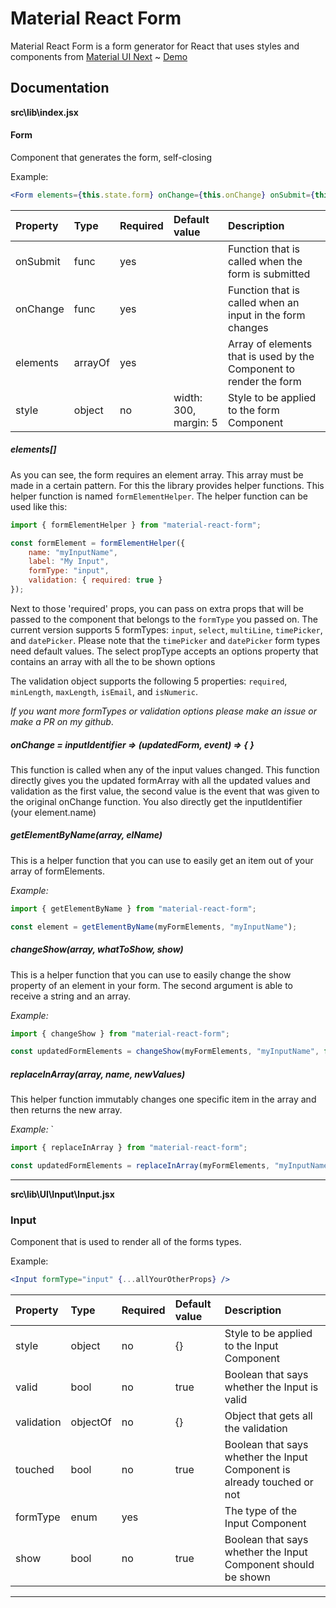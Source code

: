 # Material React Form

Material React Form is a form generator for React that
uses styles and components from
[Material UI Next](https://material-ui-next.com/) ~
[Demo](https://nobobo1234.github.io/material-react-form)

## Documentation

**src\lib\index.jsx**

#### Form

Component that generates the form, self-closing

Example:

```jsx
<Form elements={this.state.form} onChange={this.onChange} onSubmit={this.onSubmit} />
```

| Property | Type    | Required | Default value         | Description                                                        |
| :------- | :------ | :------- | :-------------------- | :----------------------------------------------------------------- |
| onSubmit | func    | yes      |                       | Function that is called when the form is submitted                 |
| onChange | func    | yes      |                       | Function that is called when an input in the form changes          |
| elements | arrayOf | yes      |                       | Array of elements that is used by the Component to render the form |
| style    | object  | no       | width: 300, margin: 5 | Style to be applied to the form Component                          |

##### elements[]

As you can see, the form requires an element array.
This array must be made in a certain pattern. For this the library
provides helper functions. This helper function is named `formElementHelper`.
The helper function can be used like this:

```jsx
import { formElementHelper } from "material-react-form";

const formElement = formElementHelper({
    name: "myInputName",
    label: "My Input",
    formType: "input",
    validation: { required: true }
});
```

Next to those 'required' props, you can pass on extra props that will be passed to the component that belongs
to the `formType` you passed on. The current version supports 5 formTypes: `input`, `select`, `multiLine`,
`timePicker`, and `datePicker`. Please note that the `timePicker` and `datePicker` form types need default values.
The select propType accepts an options property that contains an array with all the to be shown options

The validation object supports the following 5 properties: `required`, `minLength`, `maxLength`, `isEmail`, and `isNumeric`.

_If you want more formTypes or validation options please make an issue or make a PR on my github_.

##### onChange = inputIdentifier => (updatedForm, event) => { }

This function is called when any of the input values changed. This function directly gives you the updated formArray
with all the updated values and validation as the first value, the second value is the event that was given to the
original onChange function. You also directly get the inputIdentifier (your element.name)

##### getElementByName(array, elName)

This is a helper function that you can use to easily get an item out of your array of formElements.

_Example:_

```jsx
import { getElementByName } from "material-react-form";

const element = getElementByName(myFormElements, "myInputName");
```

##### changeShow(array, whatToShow, show)

This is a helper function that you can use to easily change the show property of an element in your form.
The second argument is able to receive a string and an array.

_Example:_

```jsx
import { changeShow } from "material-react-form";

const updatedFormElements = changeShow(myFormElements, "myInputName", false);
```

##### replaceInArray(array, name, newValues)

This helper function immutably changes one specific item in the array and then returns the new array.

_Example:_
`

```jsx
import { replaceInArray } from "material-react-form";

const updatedFormElements = replaceInArray(myFormElements, "myInputName", { value: "Hello..." });
```

---

**src\lib\UI\Input\Input.jsx**

### Input

Component that is used to render all of the forms types.

Example:

```jsx
<Input formType="input" {...allYourOtherProps} />
```

| Property   | Type     | Required | Default value | Description                                                             |
| :--------- | :------- | :------- | :------------ | :---------------------------------------------------------------------- |
| style      | object   | no       | {}            | Style to be applied to the Input Component                              |
| valid      | bool     | no       | true          | Boolean that says whether the Input is valid                            |
| validation | objectOf | no       | {}            | Object that gets all the validation                                     |
| touched    | bool     | no       | true          | Boolean that says whether the Input Component is already touched or not |
| formType   | enum     | yes      |               | The type of the Input Component                                         |
| show       | bool     | no       | true          | Boolean that says whether the Input Component should be shown           |

---
